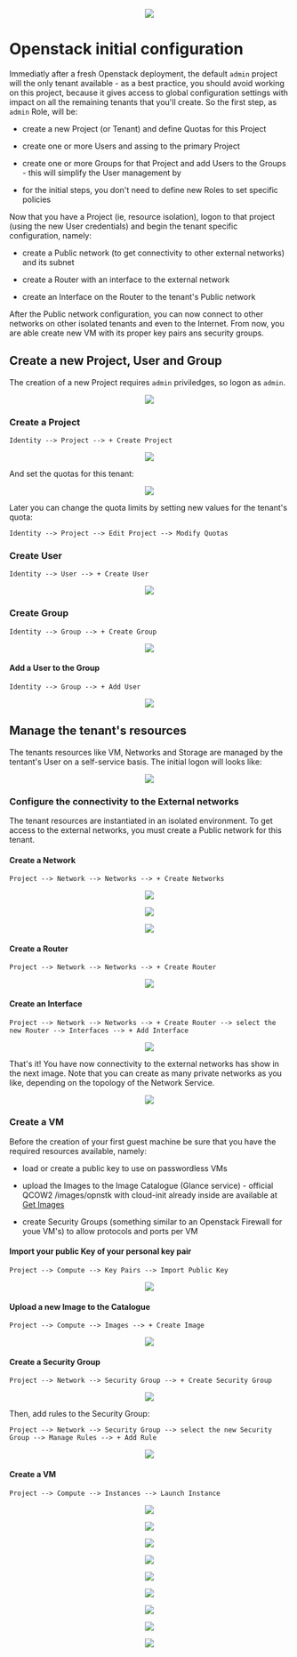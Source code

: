 <p align="center"><img src="https://github.com/sonata-nfv/tng-api-gtw/wiki/images/sonata-5gtango-logo-500px.png" /></p>

# Openstack initial configuration

Immediatly after a fresh Openstack deployment, the default `admin` project will the only tenant available - as a best practice, you should avoid working on this project, because it gives access to global configuration settings with impact on all the remaining tenants that you'll create. So the first step, as `admin` Role, will be:

* create a new Project (or Tenant) and define Quotas for this Project

* create one or more Users and assing to the primary Project

* create one or more Groups for that Project and add Users to the Groups - this will simplify the User management by 

* for the initial steps, you don't need to define new Roles to set specific policies

Now that you have a Project (ie, resource isolation), logon to that project (using the new User credentials) and begin the tenant specific configuration, namely:

* create a Public network (to get connectivity to other external networks) and its subnet

* create a Router with an interface to the external network

* create an Interface on the Router to the tenant's Public network

After the Public network configuration, you can now connect to other networks on other isolated tenants and even to the Internet. From now, you are able create new VM with its proper key pairs ans security groups.  

## Create a new Project, User and Group

The creation of a new Project requires `admin` priviledges, so logon as `admin`.

<p align="center"><img src="https://github.com/sonata-nfv/sonata-nfv.github.io/images/opnstk/1st-steps-logon.png" /></p>

### Create a Project

`Identity --> Project --> + Create Project`

<p align="center"><img src="https://github.com/sonata-nfv/sonata-nfv.github.io/images/opnstk/1st-steps-project-create.png" /></p>

And set the quotas for this tenant:

<p align="center"><img src="https://github.com/sonata-nfv/sonata-nfv.github.io/images/opnstk/1st-steps-project-quota.png" /></p>

Later you can change the quota limits by setting new values for the tenant's quota:

`Identity --> Project --> Edit Project --> Modify Quotas`


### Create User

`Identity --> User --> + Create User`

<p align="center"><img src="https://github.com/sonata-nfv/sonata-nfv.github.io/images/opnstk/1st-steps-user-create.png" /></p>

### Create Group

`Identity --> Group --> + Create Group`

<p align="center"><img src="https://github.com/sonata-nfv/sonata-nfv.github.io/images/opnstk/1st-steps-group-create.png" /></p>

#### Add a User to the Group

`Identity --> Group --> + Add User`

<p align="center"><img src="https://github.com/sonata-nfv/sonata-nfv.github.io/images/opnstk/1st-steps-group-adduser.png" /></p>


## Manage the tenant's resources

The tenants resources like VM, Networks and Storage are managed by the tentant's User on a self-service basis. The initial logon will looks like:

<p align="center"><img src="https://github.com/sonata-nfv/sonata-nfv.github.io/images/opnstk/1st-steps-user-initial-login.png" /></p>

### Configure the connectivity to the External networks
 
The tenant resources are instantiated in an isolated environment. To get access to the external networks, you must create a Public network for this tenant.

#### Create a Network

`Project --> Network --> Networks --> + Create Networks`

<p align="center"><img src="https://github.com/sonata-nfv/sonata-nfv.github.io/images/opnstk/1st-steps-network-create.png" /></p>

<p align="center"><img src="https://github.com/sonata-nfv/sonata-nfv.github.io/images/opnstk/1st-steps-subnet-create.png" /></p>

<p align="center"><img src="https://github.com/sonata-nfv/sonata-nfv.github.io/images/opnstk/1st-steps-subnet-create-details.png" /></p>

#### Create a Router

`Project --> Network --> Networks --> + Create Router`

<p align="center"><img src="https://github.com/sonata-nfv/sonata-nfv.github.io/images/opnstk/1st-steps-router-create.png" /></p>

#### Create an Interface

`Project --> Network --> Networks --> + Create Router --> select the new Router --> Interfaces --> + Add Interface`

<p align="center"><img src="https://github.com/sonata-nfv/sonata-nfv.github.io/images/opnstk/1st-steps-router-addinterface.png" /></p>

That's it! You have now connectivity to the external networks has show in the next image. Note that you can create as many private networks as you like, depending on the topology of the Network Service.

<p align="center"><img src="https://github.com/sonata-nfv/sonata-nfv.github.io/images/opnstk/1st-steps-network-topology.png" /></p>


### Create a VM

Before the creation of your first guest machine be sure that you have the required resources available, namely:

* load or create a public key to use on passwordless VMs

* upload the Images to the Image Catalogue (Glance service) - official QCOW2 /images/opnstk with cloud-init already inside are available at [Get Images](https://docs.openstack.org/image-guide/obtain-/images/opnstk.html)

+ create Security Groups (something similar to an Openstack Firewall for youe VM's) to allow protocols and ports per VM


#### Import your public Key of your personal key pair

`Project --> Compute --> Key Pairs --> Import Public Key`

<p align="center"><img src="https://github.com/sonata-nfv/sonata-nfv.github.io/images/opnstk/1st-steps-importpublickey.png" /></p>


#### Upload a new Image to the Catalogue

`Project --> Compute --> Images --> + Create Image`

<p align="center"><img src="https://github.com/sonata-nfv/sonata-nfv.github.io/images/opnstk/1st-steps-imagecreate.png" /></p>


#### Create a Security Group

`Project --> Network --> Security Group --> + Create Security Group`

<p align="center"><img src="https://github.com/sonata-nfv/sonata-nfv.github.io/images/opnstk/1st-steps-securitygroup.png" /></p>

Then, add rules to the Security Group:

`Project --> Network --> Security Group --> select the new Security Group --> Manage Rules --> + Add Rule`

<p align="center"><img src="https://github.com/sonata-nfv/sonata-nfv.github.io/images/opnstk/1st-steps-addrule.png" /></p>


#### Create a VM

`Project --> Compute --> Instances --> Launch Instance`

<p align="center"><img src="https://github.com/sonata-nfv/sonata-nfv.github.io/images/opnstk/1st-steps-launchinstance.png" /></p>

<p align="center"><img src="https://github.com/sonata-nfv/sonata-nfv.github.io/images/opnstk/1st-steps-01details.png" /></p>

<p align="center"><img src="https://github.com/sonata-nfv/sonata-nfv.github.io/images/opnstk/1st-steps-02source.png" /></p>

<p align="center"><img src="https://github.com/sonata-nfv/sonata-nfv.github.io/images/opnstk/1st-steps-03flavor.png" /></p>

<p align="center"><img src="https://github.com/sonata-nfv/sonata-nfv.github.io/images/opnstk/1st-steps-04networks.png" /></p>

<p align="center"><img src="https://github.com/sonata-nfv/sonata-nfv.github.io/images/opnstk/1st-steps-05networkports.png" /></p>

<p align="center"><img src="https://github.com/sonata-nfv/sonata-nfv.github.io//images/opnstk/1st-steps-06securitygroups.png" /></p>

<p align="center"><img src="https://github.com/sonata-nfv/sonata-nfv.github.io/images/opnstk/1st-steps-07keypair.png" /></p>

<p align="center"><img src="https://github.com/sonata-nfv/sonata-nfv.github.io/images/opnstk/1st-steps-08config.png" /></p>

